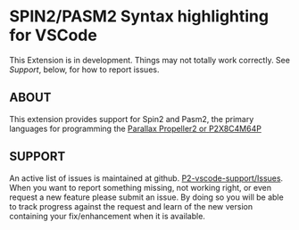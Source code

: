 # SPIN2/PASM2 Syntax highlighting for VSCode

This Extension is in development.  Things may not totally work correctly.  See *Support*, below, for how to report issues.

## ABOUT

This extension provides support for Spin2 and Pasm2, the primary languages for programming the [Parallax Propeller2 or P2X8C4M64P](https://propeller.parallax.com/p2.html)

## SUPPORT

An active list of issues is maintained at github. [P2-vscode-support/Issues](https://github.com/ironsheep/P2-vscode-support/issues). When you want to report something missing, not working right, or even request a new feature please submit an issue. By doing so you will be able to track progress against the request and learn of the new version containing your fix/enhancement when it is available.



